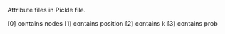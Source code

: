 Attribute files in Pickle file. 

[0] contains nodes 
[1] contains position
[2] contains k
[3] contains prob
